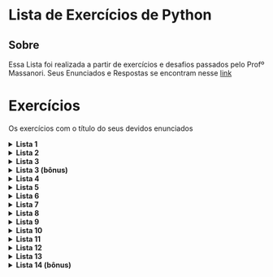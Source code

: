 # Lista de Exercícios de Python

## Sobre
Essa Lista foi realizada a partir de exercícios e desafios passados pelo Profº Massanori. Seus Enunciados e Respostas se encontram nesse [link](https://www.dropbox.com/sh/m9wio7ock77yowd/AAAR3ogXRJqhd5Uw3NthvS0Ia?dl=0)

# Exercícios
Os exercícios com o título do seus devidos enunciados

<details>
    <summary><b>Lista 1</b></summary> 
    
   - [Exercício 1](Lista%2001/Exerc%C3%ADcio01.py): Soma de Dois número
   - [Exercício 2](Lista%2001/Exerc%C3%ADcio02.py): Metros em Milímetros
   - [Exercício 3](Lista%2001/Exerc%C3%ADcio03.py): Dias + horas + minutos em segundos
   - [Exercício 4](Lista%2001/Exerc%C3%ADcio04.py): Aumento porcentual de salário
   - [Exercício 5](Lista%2001/Exerc%C3%ADcio05.py): Desconto da mercadoria
   - [Exercício 6](Lista%2001/Exerc%C3%ADcio06.py): Tempo de uma viagem de carro
   - [Exercício 7](Lista%2001/Exerc%C3%ADcio07.py): Celsius para Fahrenheit
   - [Exercício 8](Lista%2001/Exerc%C3%ADcio08.py): Fahrenheit para Celsius
   - [Exercício 9](Lista%2001/Exerc%C3%ADcio09.py): Preço do carro Alugado
   - [Exercício 10](Lista%2001/Exerc%C3%ADcio10.py): Tempo de vida de um fumante
   - [Exercício 11](Lista%2001/Exerc%C3%ADcio11.py): Digitos em 2 elevado a um milhão
</details>

<details>
    <summary><b>Lista 2</b></summary>
    
   - [Exercício 1](Lista%2002/Exerc%C3%ADcio01.py): Três lados de um triângulo
   - [Exercício 2](Lista%2002/Exerc%C3%ADcio02.py): Ano bissexto
   - [Exercício 3](Lista%2002/Exerc%C3%ADcio03.py): Multa em pescador
   - [Exercício 4](Lista%2002/Exerc%C3%ADcio04.py): Maior de três números
   - [Exercício 5](Lista%2002/Exerc%C3%ADcio05.py): Maior e menor de três números
   - [Exercício 6](Lista%2002/Exerc%C3%ADcio06.py): Salário Líquido, IR, INSS e Sindicato
   - [Exercício 7](Lista%2002/Exerc%C3%ADcio07.py): Latas de tinta e o preço total
</details>

<details>
    <summary><b>Lista 3</b></summary>
</details>

<details>
    <summary><b>Lista 3 (bônus)</b></summary>
</details>

<details>
    <summary><b>Lista 4</b></summary>
</details>

<details>
    <summary><b>Lista 5</b></summary>
</details>

<details>
    <summary><b>Lista 6</b></summary>
</details>

<details>
    <summary><b>Lista 7</b></summary>
</details>

<details>
    <summary><b>Lista 8</b></summary>
</details>
<details>
    <summary><b>Lista 9</b></summary>
</details>

<details>
    <summary><b>Lista 10</b></summary>
</details>
<details>
    <summary><b>Lista 11</b></summary>
</details>

<details>
    <summary><b>Lista 12</b></summary>
</details>

<details>
    <summary><b>Lista 13</b></summary>
</details>

<details>
    <summary><b>Lista 14 (bônus)</b></summary>
</details>